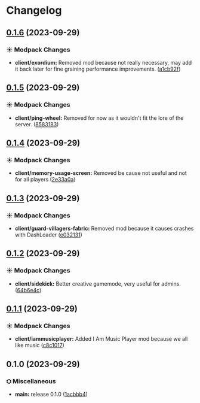 # Changelog

## [0.1.6](https://github.com/Conquerix/The-InBetween/compare/client-v0.1.5...client-v0.1.6) (2023-09-29)


### ☀ Modpack Changes

* **client/exordium:** Removed mod because not really necessary, may add it back later for fine graining performance improvements. ([a1cb92f](https://github.com/Conquerix/The-InBetween/commit/a1cb92f614f94fe4db99289cd06629e578b64fcc))

## [0.1.5](https://github.com/Conquerix/The-InBetween/compare/client-v0.1.4...client-v0.1.5) (2023-09-29)


### ☀ Modpack Changes

* **client/ping-wheel:** Removed for now as it wouldn't fit the lore of the server. ([8583183](https://github.com/Conquerix/The-InBetween/commit/858318300a1971366cdfcb38f7a21e91833e889a))

## [0.1.4](https://github.com/Conquerix/The-InBetween/compare/client-v0.1.3...client-v0.1.4) (2023-09-29)


### ☀ Modpack Changes

* **client/memory-usage-screen:** Removed be cause not useful and not for all players ([2e33a0a](https://github.com/Conquerix/The-InBetween/commit/2e33a0a8e4afe52ee130296f500fbaf5440f3cce))

## [0.1.3](https://github.com/Conquerix/The-InBetween/compare/client-v0.1.2...client-v0.1.3) (2023-09-29)


### ☀ Modpack Changes

* **client/guard-villagers-fabric:** Removed mod because it causes crashes with DashLoader ([e032131](https://github.com/Conquerix/The-InBetween/commit/e032131d26d769d2d47d8875f99b76ac6626628e))

## [0.1.2](https://github.com/Conquerix/The-InBetween/compare/client-v0.1.1...client-v0.1.2) (2023-09-29)


### ☀ Modpack Changes

* **client/sidekick:** Better creative gamemode, very useful for admins. ([64b6e4c](https://github.com/Conquerix/The-InBetween/commit/64b6e4c76ad79d1ded4e75fa72faedb229fdaaeb))

## [0.1.1](https://github.com/Conquerix/The-InBetween/compare/client-v0.1.0...client-v0.1.1) (2023-09-29)


### ☀ Modpack Changes

* **client/iammusicplayer:** Added I Am Music Player mod because we all like music ([c8c1017](https://github.com/Conquerix/The-InBetween/commit/c8c1017e4a8db7457c8f5d1a13f7f0c6bea23ef2))

## 0.1.0 (2023-09-29)


### ⛭ Miscellaneous

* **main:** release 0.1.0 ([1acbbb4](https://github.com/Conquerix/fqsmp-v2/commit/1acbbb43db5f46c6a51e66d1d21b21583d3136dd))
